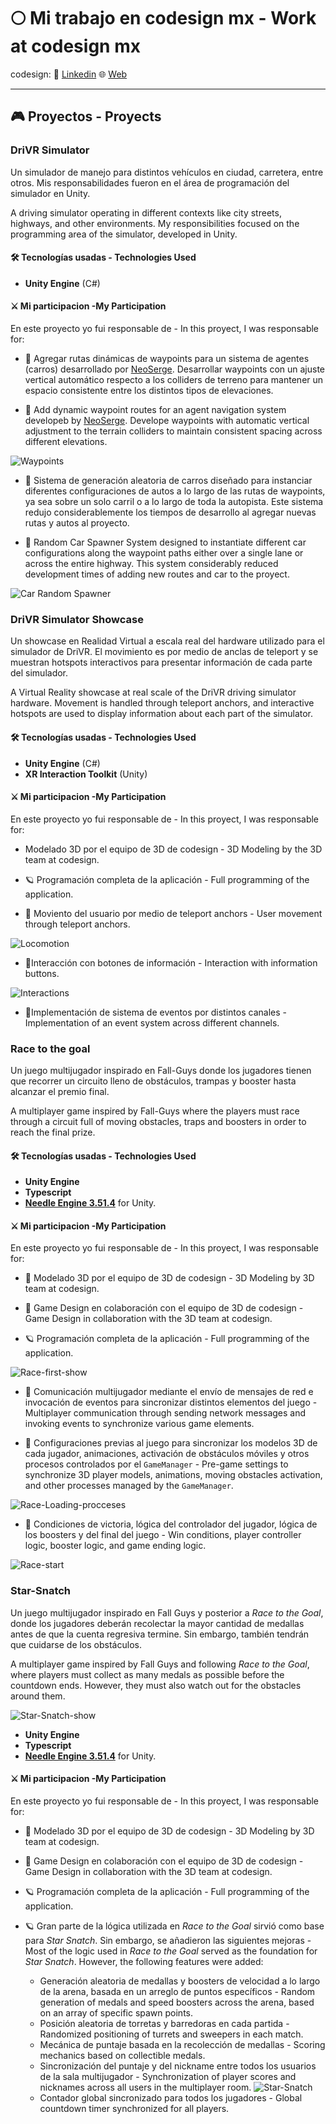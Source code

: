# 🌕 Mi trabajo en codesign mx - Work at codesign mx 

codesign: 
 💼 [Linkedin](https://www.linkedin.com/company/codesign-mx/about/)
 🌐 [Web](https://www.codesign.mx/)

---

## 🎮 Proyectos - Proyects

### **DriVR Simulator**

Un simulador de manejo para distintos vehículos en ciudad, carretera, entre otros. Mis responsabilidades fueron en el área de programación del simulador en Unity.

A driving simulator operating in different contexts like city streets, highways, and other environments.
My responsibilities focused on the programming area of the simulator, developed in Unity.

#### 🛠️ Tecnologías usadas - Technologies Used

- **Unity Engine** (C#)

<!-- #### 🎥 Gameplay Screenshot -->

#### ⚔️ Mi participacion -My Participation


En este proyecto yo fui responsable de - In this proyect, I was responsable for: 

- 🧭 Agregar rutas dinámicas de waypoints para un sistema de agentes (carros) desarrollado por [NeoSerge](https://github.com/NeoSerge?tab=repositories). Desarrollar waypoints con un ajuste vertical automático respecto a los colliders de terreno para mantener un espacio consistente entre los distintos tipos de elevaciones.   

- 🧭 Add dynamic waypoint routes for an agent navigation system developeb by [NeoSerge](https://github.com/NeoSerge?tab=repositories). Develope waypoints with automatic vertical adjustment to the terrain colliders to maintain consistent spacing across different elevations.


![Waypoints](https://github.com/user-attachments/assets/a0c60af5-5490-4f16-ab7b-6baffdbe329c)

- 🚓 Sistema de generación aleatoria de carros diseñado para instanciar diferentes configuraciones de autos a lo largo de las rutas de waypoints, ya sea sobre un solo carril o a lo largo de toda la autopista.
Este sistema redujo considerablemente los tiempos de desarrollo al agregar nuevas rutas y autos al proyecto.

- 🚓 Random Car Spawner System designed to instantiate different car configurations along the waypoint paths either over a single lane or across the entire highway. This system considerably reduced  development times of adding new routes and car to the proyect.   

![Car Random Spawner](https://github.com/user-attachments/assets/9efe6e50-2449-4978-b457-2283fd730b72)

### **DriVR Simulator Showcase**

Un showcase en Realidad Virtual a escala real del hardware utilizado para el simulador de DriVR. El movimiento es por medio de anclas de teleport y se muestran hotspots interactivos para presentar información de cada parte del simulador.

A Virtual Reality showcase at real scale of the DriVR driving simulator hardware.
Movement is handled through teleport anchors, and interactive hotspots are used to display information about each part of the simulator.

#### 🛠️ Tecnologías usadas - Technologies Used

- **Unity Engine** (C#)
- **XR Interaction Toolkit** (Unity)

#### ⚔️ Mi participacion -My Participation

En este proyecto yo fui responsable de - In this proyect, I was responsable for:

- Modelado 3D por el equipo de 3D de codesign - 3D Modeling by the 3D team at codesign. 

- 🪐 Programación completa de la aplicación - Full programming of the application.

- 👣 Moviento del usuario por medio de teleport anchors - User movement through teleport anchors.

![Locomotion](https://github.com/user-attachments/assets/b029c570-1df4-4795-99be-20869681da1c)

- 🔘Interacción con botones de información - Interaction with information buttons.

 ![Interactions](https://github.com/user-attachments/assets/ccc713d4-6af4-474d-a26f-947f337dff30)

- 📇Implementación de sistema de eventos por distintos canales - Implementation of an event system across different channels.


### **Race to the goal**

Un juego multijugador inspirado en Fall-Guys donde los jugadores tienen que recorrer un circuito lleno de obstáculos, trampas y booster hasta alcanzar el premio final. 

A multiplayer game inspired by Fall-Guys where the players must race through a circuit full of moving obstacles, traps and boosters in order to reach the final prize. 


#### 🛠️ Tecnologías usadas - Technologies Used

- **Unity Engine**
- **Typescript**
- **[Needle Engine 3.51.4](https://needle.tools/)** for Unity. 

#### ⚔️ Mi participacion -My Participation

En este proyecto yo fui responsable de - In this proyect, I was responsable for:

- 🧭 Modelado 3D por el equipo de 3D de codesign - 3D Modeling by 3D team at codesign. 

- 🧭 Game Design en colaboración con el equipo de 3D de codesign - Game Design in collaboration with the 3D team at codesign. 

- 🪐 Programación completa de la aplicación - Full programming of the application.

 ![Race-first-show](https://github.com/user-attachments/assets/fe081c46-3f91-4782-bcf8-51d550737f72)

- 🧭 Comunicación multijugador mediante el envío de mensajes de red e invocación de eventos para sincronizar distintos elementos del juego - Multiplayer communication through sending network messages and invoking events to synchronize various game elements.

- 🧭 Configuraciones previas al juego para sincronizar los modelos 3D de cada jugador, animaciones, activación de obstáculos móviles y otros procesos controlados por el `GameManager` - Pre-game settings to synchronize 3D player models, animations, moving obstacles activation, and other processes managed by the `GameManager`. 

![Race-Loading-procceses](https://github.com/user-attachments/assets/52c6cdb2-ff0b-4c25-a974-545abc105d80)

- 🧭 Condiciones de victoria, lógica del controlador del jugador, lógica de los boosters y del final del juego - Win conditions, player controller logic, booster logic, and game ending logic.

![Race-start](https://github.com/user-attachments/assets/03e6f504-baee-44ae-8dc5-93fcc64f8e6f)


### **Star-Snatch**

Un juego multijugador inspirado en Fall Guys y posterior a *Race to the Goal*, donde los jugadores deberán recolectar la mayor cantidad de medallas antes de que la cuenta regresiva termine.
Sin embargo, también tendrán que cuidarse de los obstáculos.

A multiplayer game inspired by Fall Guys and following *Race to the Goal*, where players must collect as many medals as possible before the countdown ends.
However, they must also watch out for the obstacles around them.

![Star-Snatch-show](https://github.com/user-attachments/assets/d26ec252-d676-4d34-b1a2-ffe59bc558a0)
- **Unity Engine**
- **Typescript**
- **[Needle Engine 3.51.4](https://needle.tools/)** for Unity. 

#### ⚔️ Mi participacion -My Participation

En este proyecto yo fui responsable de - In this proyect, I was responsable for:

- 🧭 Modelado 3D por el equipo de 3D de codesign - 3D Modeling by 3D team at codesign. 

- 🧭 Game Design en colaboración con el equipo de 3D de codesign - Game Design in collaboration with the 3D team at codesign. 

- 🪐 Programación completa de la aplicación - Full programming of the application.

- 🪐 Gran parte de la lógica utilizada en *Race to the Goal* sirvió como base para *Star Snatch*. Sin embargo, se añadieron las siguientes mejoras - Most of the logic used in *Race to the Goal* served as the foundation for *Star Snatch*. However, the following features were added:
    - Generación aleatoria de medallas y boosters de velocidad a lo largo de la arena, basada en un arreglo de puntos específicos - Random generation of medals and speed boosters across the arena, based on an array of specific spawn points.
    - Posición aleatoria de torretas y barredoras en cada partida - Randomized positioning of turrets and sweepers in each match.
    - Mecánica de puntaje basada en la recolección de medallas - Scoring mechanics based on collectible medals.
    - Sincronización del puntaje y del nickname entre todos los usuarios de la sala multijugador - Synchronization of player scores and nicknames across all users in the multiplayer room. 
  ![Star-Snatch](https://github.com/user-attachments/assets/789e42a5-ed31-4e3d-8752-15816ffd08fd)
    - Contador global sincronizado para todos los jugadores - Global countdown timer synchronized for all players.
